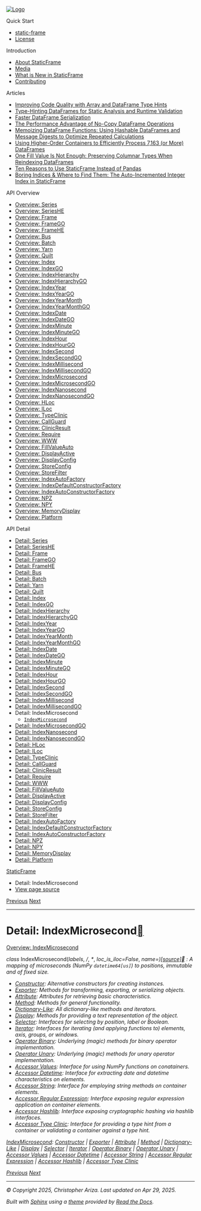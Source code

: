 [![Logo](../_static/sf-logo-web_icon-small.png)](../index.md)

Quick Start

* [static-frame](../readme.md)
* [License](../license.md)

Introduction

* [About StaticFrame](../intro.md)
* [Media](../intro.html#media)
* [What is New in StaticFrame](../new.md)
* [Contributing](../contributing.md)

Articles

* [Improving Code Quality with Array and DataFrame Type Hints](../articles/guard.md)
* [Type-Hinting DataFrames for Static Analysis and Runtime Validation](../articles/ftyping.md)
* [Faster DataFrame Serialization](../articles/serialize.md)
* [The Performance Advantage of No-Copy DataFrame Operations](../articles/no_copy.md)
* [Memoizing DataFrame Functions: Using Hashable DataFrames and Message Digests to Optimize Repeated Calculations](../articles/hash.md)
* [Using Higher-Order Containers to Efficiently Process 7,163 (or More) DataFrames](../articles/uhoc.md)
* [One Fill Value Is Not Enough: Preserving Columnar Types When Reindexing DataFrames](../articles/fill_value.md)
* [Ten Reasons to Use StaticFrame Instead of Pandas](../articles/upgrade.md)
* [Boring Indices & Where to Find Them: The Auto-Incremented Integer Index in StaticFrame](../articles/aiii.md)

API Overview

* [Overview: Series](../api_overview/series.md)
* [Overview: SeriesHE](../api_overview/series_he.md)
* [Overview: Frame](../api_overview/frame.md)
* [Overview: FrameGO](../api_overview/frame_go.md)
* [Overview: FrameHE](../api_overview/frame_he.md)
* [Overview: Bus](../api_overview/bus.md)
* [Overview: Batch](../api_overview/batch.md)
* [Overview: Yarn](../api_overview/yarn.md)
* [Overview: Quilt](../api_overview/quilt.md)
* [Overview: Index](../api_overview/index.md)
* [Overview: IndexGO](../api_overview/index_go.md)
* [Overview: IndexHierarchy](../api_overview/index_hierarchy.md)
* [Overview: IndexHierarchyGO](../api_overview/index_hierarchy_go.md)
* [Overview: IndexYear](../api_overview/index_year.md)
* [Overview: IndexYearGO](../api_overview/index_year_go.md)
* [Overview: IndexYearMonth](../api_overview/index_year_month.md)
* [Overview: IndexYearMonthGO](../api_overview/index_year_month_go.md)
* [Overview: IndexDate](../api_overview/index_date.md)
* [Overview: IndexDateGO](../api_overview/index_date_go.md)
* [Overview: IndexMinute](../api_overview/index_minute.md)
* [Overview: IndexMinuteGO](../api_overview/index_minute_go.md)
* [Overview: IndexHour](../api_overview/index_hour.md)
* [Overview: IndexHourGO](../api_overview/index_hour_go.md)
* [Overview: IndexSecond](../api_overview/index_second.md)
* [Overview: IndexSecondGO](../api_overview/index_second_go.md)
* [Overview: IndexMillisecond](../api_overview/index_millisecond.md)
* [Overview: IndexMillisecondGO](../api_overview/index_millisecond_go.md)
* [Overview: IndexMicrosecond](../api_overview/index_microsecond.md)
* [Overview: IndexMicrosecondGO](../api_overview/index_microsecond_go.md)
* [Overview: IndexNanosecond](../api_overview/index_nanosecond.md)
* [Overview: IndexNanosecondGO](../api_overview/index_nanosecond_go.md)
* [Overview: HLoc](../api_overview/hloc.md)
* [Overview: ILoc](../api_overview/iloc.md)
* [Overview: TypeClinic](../api_overview/type_clinic.md)
* [Overview: CallGuard](../api_overview/call_guard.md)
* [Overview: ClinicResult](../api_overview/clinic_result.md)
* [Overview: Require](../api_overview/require.md)
* [Overview: WWW](../api_overview/www.md)
* [Overview: FillValueAuto](../api_overview/fill_value_auto.md)
* [Overview: DisplayActive](../api_overview/display_active.md)
* [Overview: DisplayConfig](../api_overview/display_config.md)
* [Overview: StoreConfig](../api_overview/store_config.md)
* [Overview: StoreFilter](../api_overview/store_filter.md)
* [Overview: IndexAutoFactory](../api_overview/index_auto_factory.md)
* [Overview: IndexDefaultConstructorFactory](../api_overview/index_default_constructor_factory.md)
* [Overview: IndexAutoConstructorFactory](../api_overview/index_auto_constructor_factory.md)
* [Overview: NPZ](../api_overview/npz.md)
* [Overview: NPY](../api_overview/npy.md)
* [Overview: MemoryDisplay](../api_overview/memory_display.md)
* [Overview: Platform](../api_overview/platform.md)

API Detail

* [Detail: Series](series.md)
* [Detail: SeriesHE](series_he.md)
* [Detail: Frame](frame.md)
* [Detail: FrameGO](frame_go.md)
* [Detail: FrameHE](frame_he.md)
* [Detail: Bus](bus.md)
* [Detail: Batch](batch.md)
* [Detail: Yarn](yarn.md)
* [Detail: Quilt](quilt.md)
* [Detail: Index](index.md)
* [Detail: IndexGO](index_go.md)
* [Detail: IndexHierarchy](index_hierarchy.md)
* [Detail: IndexHierarchyGO](index_hierarchy_go.md)
* [Detail: IndexYear](index_year.md)
* [Detail: IndexYearGO](index_year_go.md)
* [Detail: IndexYearMonth](index_year_month.md)
* [Detail: IndexYearMonthGO](index_year_month_go.md)
* [Detail: IndexDate](index_date.md)
* [Detail: IndexDateGO](index_date_go.md)
* [Detail: IndexMinute](index_minute.md)
* [Detail: IndexMinuteGO](index_minute_go.md)
* [Detail: IndexHour](index_hour.md)
* [Detail: IndexHourGO](index_hour_go.md)
* [Detail: IndexSecond](index_second.md)
* [Detail: IndexSecondGO](index_second_go.md)
* [Detail: IndexMillisecond](index_millisecond.md)
* [Detail: IndexMillisecondGO](index_millisecond_go.md)
* Detail: IndexMicrosecond
  + [`IndexMicrosecond`](#static_frame.IndexMicrosecond)
* [Detail: IndexMicrosecondGO](index_microsecond_go.md)
* [Detail: IndexNanosecond](index_nanosecond.md)
* [Detail: IndexNanosecondGO](index_nanosecond_go.md)
* [Detail: HLoc](hloc.md)
* [Detail: ILoc](iloc.md)
* [Detail: TypeClinic](type_clinic.md)
* [Detail: CallGuard](call_guard.md)
* [Detail: ClinicResult](clinic_result.md)
* [Detail: Require](require.md)
* [Detail: WWW](www.md)
* [Detail: FillValueAuto](fill_value_auto.md)
* [Detail: DisplayActive](display_active.md)
* [Detail: DisplayConfig](display_config.md)
* [Detail: StoreConfig](store_config.md)
* [Detail: StoreFilter](store_filter.md)
* [Detail: IndexAutoFactory](index_auto_factory.md)
* [Detail: IndexDefaultConstructorFactory](index_default_constructor_factory.md)
* [Detail: IndexAutoConstructorFactory](index_auto_constructor_factory.md)
* [Detail: NPZ](npz.md)
* [Detail: NPY](npy.md)
* [Detail: MemoryDisplay](memory_display.md)
* [Detail: Platform](platform.md)

[StaticFrame](../index.md)

* Detail: IndexMicrosecond
* [View page source](../_sources/api_detail/index_microsecond.rst.txt)

[Previous](index_millisecond_go.html "Detail: IndexMillisecondGO")
[Next](index_microsecond_go.html "Detail: IndexMicrosecondGO")

---

# Detail: IndexMicrosecond[](#detail-indexmicrosecond "Link to this heading")

[Overview: IndexMicrosecond](../api_overview/index_microsecond.html#api-overview-indexmicrosecond)

*class* IndexMicrosecond(*labels*, */*, *\**, *loc\_is\_iloc=False*, *name=<object object>*)[[source]](../_modules/static_frame/core/index_datetime.html#IndexMicrosecond)[](#static_frame.IndexMicrosecond "Link to this definition")
:   A mapping of microseconds (NumPy `datetime64[us]`) to positions, immutable and of fixed size.

* [Constructor](index_microsecond-constructor.html#api-detail-indexmicrosecond-constructor): Alternative constructors for creating instances.
* [Exporter](index_microsecond-exporter.html#api-detail-indexmicrosecond-exporter): Methods for transforming, exporting, or serializing objects.
* [Attribute](index_microsecond-attribute.html#api-detail-indexmicrosecond-attribute): Attributes for retrieving basic characteristics.
* [Method](index_microsecond-method.html#api-detail-indexmicrosecond-method): Methods for general functionality.
* [Dictionary-Like](index_microsecond-dictionary_like.html#api-detail-indexmicrosecond-dictionary-like): All dictionary-like methods and iterators.
* [Display](index_microsecond-display.html#api-detail-indexmicrosecond-display): Methods for providing a text representation of the object.
* [Selector](index_microsecond-selector.html#api-detail-indexmicrosecond-selector): Interfaces for selecting by position, label or Boolean.
* [Iterator](index_microsecond-iterator.html#api-detail-indexmicrosecond-iterator): Interfaces for iterating (and applying functions to) elements, axis, groups, or windows.
* [Operator Binary](index_microsecond-operator_binary.html#api-detail-indexmicrosecond-operator-binary): Underlying (magic) methods for binary operator implementation.
* [Operator Unary](index_microsecond-operator_unary.html#api-detail-indexmicrosecond-operator-unary): Underlying (magic) methods for unary operator implementation.
* [Accessor Values](index_microsecond-accessor_values.html#api-detail-indexmicrosecond-accessor-values): Interface for using NumPy functions on conatainers.
* [Accessor Datetime](index_microsecond-accessor_datetime.html#api-detail-indexmicrosecond-accessor-datetime): Interface for extracting date and datetime characteristics on elements.
* [Accessor String](index_microsecond-accessor_string.html#api-detail-indexmicrosecond-accessor-string): Interface for employing string methods on container elements.
* [Accessor Regular Expression](index_microsecond-accessor_regular_expression.html#api-detail-indexmicrosecond-accessor-regular-expression): Interface exposing regular expression application on container elements.
* [Accessor Hashlib](index_microsecond-accessor_hashlib.html#api-detail-indexmicrosecond-accessor-hashlib): Interface exposing cryptographic hashing via hashlib interfaces.
* [Accessor Type Clinic](index_microsecond-accessor_type_clinic.html#api-detail-indexmicrosecond-accessor-type-clinic): Interface for providing a type hint from a container or validating a container against a type hint.

[IndexMicrosecond](#api-detail-indexmicrosecond): [Constructor](index_microsecond-constructor.html#api-detail-indexmicrosecond-constructor) | [Exporter](index_microsecond-exporter.html#api-detail-indexmicrosecond-exporter) | [Attribute](index_microsecond-attribute.html#api-detail-indexmicrosecond-attribute) | [Method](index_microsecond-method.html#api-detail-indexmicrosecond-method) | [Dictionary-Like](index_microsecond-dictionary_like.html#api-detail-indexmicrosecond-dictionary-like) | [Display](index_microsecond-display.html#api-detail-indexmicrosecond-display) | [Selector](index_microsecond-selector.html#api-detail-indexmicrosecond-selector) | [Iterator](index_microsecond-iterator.html#api-detail-indexmicrosecond-iterator) | [Operator Binary](index_microsecond-operator_binary.html#api-detail-indexmicrosecond-operator-binary) | [Operator Unary](index_microsecond-operator_unary.html#api-detail-indexmicrosecond-operator-unary) | [Accessor Values](index_microsecond-accessor_values.html#api-detail-indexmicrosecond-accessor-values) | [Accessor Datetime](index_microsecond-accessor_datetime.html#api-detail-indexmicrosecond-accessor-datetime) | [Accessor String](index_microsecond-accessor_string.html#api-detail-indexmicrosecond-accessor-string) | [Accessor Regular Expression](index_microsecond-accessor_regular_expression.html#api-detail-indexmicrosecond-accessor-regular-expression) | [Accessor Hashlib](index_microsecond-accessor_hashlib.html#api-detail-indexmicrosecond-accessor-hashlib) | [Accessor Type Clinic](index_microsecond-accessor_type_clinic.html#api-detail-indexmicrosecond-accessor-type-clinic)

[Previous](index_millisecond_go.html "Detail: IndexMillisecondGO")
[Next](index_microsecond_go.html "Detail: IndexMicrosecondGO")

---

© Copyright 2025, Christopher Ariza.
Last updated on Apr 29, 2025.

Built with [Sphinx](https://www.sphinx-doc.org/) using a
[theme](https://github.com/readthedocs/sphinx_rtd_theme)
provided by [Read the Docs](https://readthedocs.org).